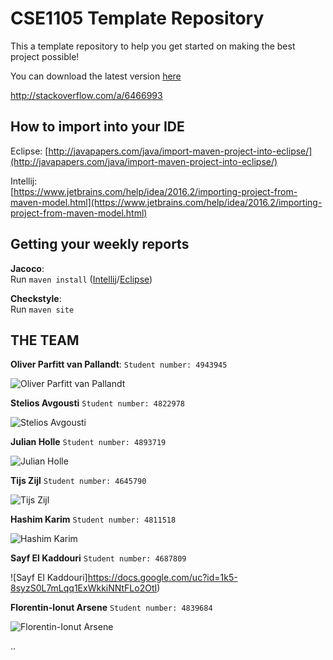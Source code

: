 # CSE1105 Template Repository

This a template repository to help you get started on making the best project possible!

You can download the latest version [here](https://github.com/SERG-Delft/TI1216/releases)

http://stackoverflow.com/a/6466993

## How to import into your IDE

Eclipse:
[http://javapapers.com/java/import-maven-project-into-eclipse/](http://javapapers.com/java/import-maven-project-into-eclipse/)

Intellij:  
[https://www.jetbrains.com/help/idea/2016.2/importing-project-from-maven-model.html](https://www.jetbrains.com/help/idea/2016.2/importing-project-from-maven-model.html)

## Getting your weekly reports

**Jacoco**:  
Run `maven install` ([Intellij](https://www.jetbrains.com/help/idea/2016.3/getting-started-with-maven.html#execute_maven_goal)/[Eclipse](http://imgur.com/a/6q7pV))

**Checkstyle**:  
Run `maven site`

## THE TEAM
**Oliver Parfitt van Pallandt**:
`Student number: 4943945`

![Oliver Parfitt van Pallandt](https://docs.google.com/uc?id=1IRZN4DK2h423HfdPc2hQxt-U5QGpl2MO)

**Stelios Avgousti**  `Student number: 4822978`

![Stelios Avgousti](https://docs.google.com/uc?id=1cXPzBfvGFHcsS1L2J2t2ldR0E63SQyzF)

**Julian Holle** `Student number: 4893719`

![Julian Holle](https://docs.google.com/uc?id=1I3aUc1n8Tc_2rtw5yP1M69XMFAk-KhVV)

**Tijs Zijl** `Student number: 4645790`

![Tijs Zijl](https://docs.google.com/uc?id=1IVwkd-zjtyJVkspu9yYNzWxqe_7QNJAB)

**Hashim Karim** `Student number: 4811518`

![Hashim Karim](https://docs.google.com/uc?id=1OdiuUzGTZ68gf05Gajjbizk_H0CUWoPo)

**Sayf El Kaddouri** `Student number: 4687809`

![Sayf El Kaddouri]https://docs.google.com/uc?id=1k5-8syzS0L7mLqq1ExWkkiNNtFLo2OtI)

**Florentin-Ionut Arsene** `Student number: 4839684`

![Florentin-Ionut Arsene](https://docs.google.com/uc?id=1MxrZbUFPXh7hYQax38IY44IETB5p6H8b)

..


